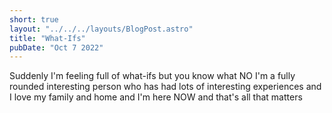 ```yaml
---
short: true
layout: "../../../layouts/BlogPost.astro"
title: "What-Ifs"
pubDate: "Oct 7 2022"
---
```


Suddenly I'm feeling full of what-ifs but you know what NO I'm a fully rounded interesting person who has had lots of interesting experiences and I love my family and home and I'm here NOW and that's all that matters